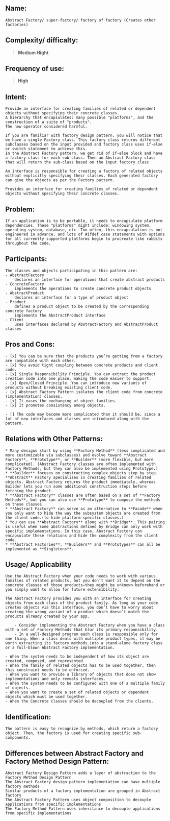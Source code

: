 ## Name:

    Abstract Factory/ super-factory/ factory of factory (Creates other factories)

## Complexity/ difficalty:

> **Medium Hight**

## Frequency of use:

> **High**

## Intent:

    Provide an interface for creating families of related or dependent objects without specifying their concrete classes.
    A hierarchy that encapsulates: many possible "platforms", and the construction of a suite of "products".
    The new operator considered harmful.

    If you are familiar with factory design pattern, you will notice that we have a single Factory class. This factory class returns different subclasses based on the input provided and factory class uses if-else or switch statement to achieve this.
    In the Abstract Factory pattern, we get rid of if-else block and have a factory class for each sub-class. Then an Abstract Factory class that will return the sub-class based on the input factory class

    An interface is responsible for creating a factory of related objects without explicitly specifying their classes. Each generated factory can give the objects as per the Factory pattern.

    Provides an interface for creating families of related or dependent objects without specifying their concrete classes.

## Problem:

    If an application is to be portable, it needs to encapsulate platform dependencies. These "platforms" might include: windowing system, operating system, database, etc. Too often, this encapsulation is not engineered in advance, and lots of #ifdef case statements with options for all currently supported platforms begin to procreate like rabbits throughout the code.

## Participants:

    The classes and objects participating in this pattern are:
    - AbstractFactory
        declares an interface for operations that create abstract products
    - ConcreteFactory
        implements the operations to create concrete product objects
    - AbstractProduct
        declares an interface for a type of product object
    - Product
        defines a product object to be created by the corresponding concrete factory
        implements the AbstractProduct interface
    - Client
        uses interfaces declared by AbstractFactory and AbstractProduct classes

## Pros and Cons:

    - [x] You can be sure that the products you’re getting from a factory are compatible with each other.
    - [x] You avoid tight coupling between concrete products and client code.
    - [x] Single Responsibility Principle. You can extract the product creation code into one place, making the code easier to support.
    - [x] Open/Closed Principle. You can introduce new variants of products without breaking existing client code.
    - [x] Abstract Factory Pattern isolates the client code from concrete (implementation) classes.
    - [x] It eases the exchanging of object families.
    - [x] It promotes consistency among objects.

    - [] The code may become more complicated than it should be, since a lot of new interfaces and classes are introduced along with the pattern.

## Relations with Other Patterns:

    * Many designs start by using **Factory Method** (less complicated and more customizable via subclasses) and evolve toward **Abstract Factory**, **Prototype**, or **Builder** (more flexible, but more complicated). (Abstract Factory classes are often implemented with Factory Methods, but they can also be implemented using Prototype.)
    * **Builder** focuses on constructing complex objects step by step. **Abstract** Factory specializes in creating families of related objects. Abstract Factory returns the product immediately, whereas Builder lets you run some additional construction steps before fetching the product.
    * **Abstract Factory** classes are often based on a set of **Factory Methods**, but you can also use **Prototype** to compose the methods on these classes.
    * **Abstract Factory** can serve as an alternative to **Facade** when you only want to hide the way the subsystem objects are created from the client code.(to hide platform-specific classes.)
    * You can use **Abstract Factory** along with **Bridge**. This pairing is useful when some abstractions defined by Bridge can only work with specific implementations. In this case, Abstract Factory can encapsulate these relations and hide the complexity from the client code.
    * **Abstract Factories**, **Builders** and **Prototypes** can all be implemented as **Singletons**.

## Usage/ Applicability

    Use the Abstract Factory when your code needs to work with various families of related products, but you don’t want it to depend on the concrete classes of those products—they might be unknown beforehand or you simply want to allow for future extensibility.

    The Abstract Factory provides you with an interface for creating objects from each class of the product family. As long as your code creates objects via this interface, you don’t have to worry about creating the wrong variant of a product which doesn’t match the products already created by your app.

        - Consider implementing the Abstract Factory when you have a class with a set of Factory Methods that blur its primary responsibility.
        - In a well-designed program each class is responsible only for one thing. When a class deals with multiple product types, it may be worth extracting its factory methods into a stand-alone factory class or a full-blown Abstract Factory implementation.

    - When the system needs to be independent of how its object are created, composed, and represented.
    - When the family of related objects has to be used together, then this constraint needs to be enforced.
    - When you want to provide a library of objects that does not show implementations and only reveals interfaces.
    - When the system needs to be configured with one of a multiple family of objects.
    - When you want to create a set of related objects or dependent objects which must be used together.
    - When the Concrete classes should be decoupled from the clients.

## Identification:

    The pattern is easy to recognize by methods, which return a factory object. Then, the factory is used for creating specific sub-components.

## Differences between Abstract Factory and Factory Method Design Pattern:

    Abstract Factory Design Pattern adds a layer of abstraction to the Factory Method Design Pattern
    The Abstract Factory design pattern implementation can have multiple factory methods
    Similar products of a factory implementation are grouped in Abstract factory
    The Abstract Factory Pattern uses object composition to decouple applications from specific implementations
    The Factory Method Pattern uses inheritance to decouple applications from specific implementations
